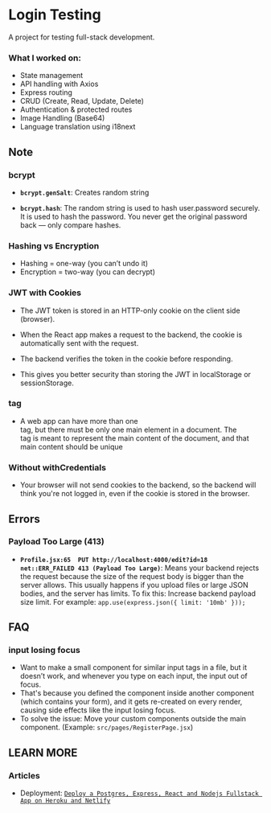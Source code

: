 # Login Testing
A project for testing full-stack development.
### What I worked on:
  * State management
  * API handling with Axios
  * Express routing
  * CRUD (Create, Read, Update, Delete)
  * Authentication & protected routes
  * Image Handling (Base64)
  * Language translation using i18next

## Note

  ### bcrypt
   * **`bcrypt.genSalt`**:
     Creates random string
     
   * **`bcrypt.hash`**:
     The random string is used to hash user.password securely. It is used to hash the password. You never get the original password back — only compare hashes.
     
  ### Hashing vs Encryption
   * Hashing = one-way (you can’t undo it)
   * Encryption = two-way (you can decrypt)

  ### JWT with Cookies
   * The JWT token is stored in an HTTP-only cookie on the client side (browser).
   * When the React app makes a request to the backend, the cookie is automatically sent with the request.
   * The backend verifies the token in the cookie before responding.
     
   * This gives you better security than storing the JWT in localStorage or sessionStorage.

  ### <main> tag
   * A web app can have more than one <main> tag, but there must be only one main element in a document. The <main> tag is meant to represent the main content of the document, and that main content should be unique

### Without withCredentials
   * Your browser will not send cookies to the backend, so the backend will think you're not logged in, even if the cookie is stored in the browser.

## Errors
   ### Payload Too Large (413)
   * **`Profile.jsx:65  PUT http://localhost:4000/edit?id=18 net::ERR_FAILED 413 (Payload Too Large)`**:
     Means your backend rejects the request because the size of the request body is bigger than the server allows. This usually happens if you upload files or large JSON bodies, and the server has limits.
     To fix this: Increase backend payload size limit.
     For example:
     `app.use(express.json({ limit: '10mb' }));`
## FAQ

  ### input losing focus
   * Want to make a small component for similar input tags in a file, but it doesn’t work, and whenever you type on each input, the input out of focus.
   * That's because you defined the component inside another component (which contains your form), and it gets re-created on every render, causing side effects like the input losing focus.
   * To solve the issue: Move your custom components outside the main component. (Example: `src/pages/RegisterPage.jsx`)

## LEARN MORE
  ### Articles
  * Deployment: [`Deploy a Postgres, Express, React and Nodejs Fullstack App on Heroku and Netlify`](https://levelup.gitconnected.com/deploy-pern-fullstack-app-on-heroku-and-netlify-automatic-deploy-9b61ac6a254e)
